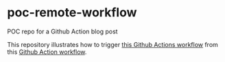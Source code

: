 # poc-remote-workflow

POC repo for a Github Action blog post

This repository illustrates how to trigger [this Github Actions workflow](https://github.com/GuillaumeFalourd/poc-remote-workflow/blob/main/.github/workflows/remote_workflow.yml) from this [Github Action workflow](https://github.com/GuillaumeFalourd/poc-github-actions/blob/main/.github/workflows/64-initiator.yml).
